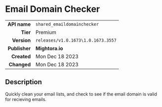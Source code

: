 # Email Domain Checker
| | |
|-:|-|
|**API name**|`shared_emaildomainchecker`|
|**Tier**|Premium|
|**Version**|`releases/v1.0.1673\1.0.1673.3557`|
|**Publisher**|**Mightora.io**|
|**Created**|Mon Dec 18 2023|
|**Changed**|Mon Dec 18 2023|

## Description
Quickly clean your email lists, and check to see if the email domain is valid for recieving emails.
